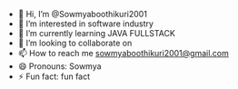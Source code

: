 - 👋 Hi, I’m @Sowmyaboothikuri2001
- 👀 I’m interested in software industry
- 🌱 I’m currently learning JAVA FULLSTACK
- 💞️ I’m looking to collaborate on 
- 📫 How to reach me sowmyaboothikuri2001@gmail.com
- 😄 Pronouns: Sowmya
- ⚡ Fun fact: fun fact 

<!---
Sowmyaboothikuri2001/Sowmyaboothikuri2001 is a ✨ special ✨ repository because its `README.md` (this file) appears on your GitHub profile.
You can click the Preview link to take a look at your changes.
--->
